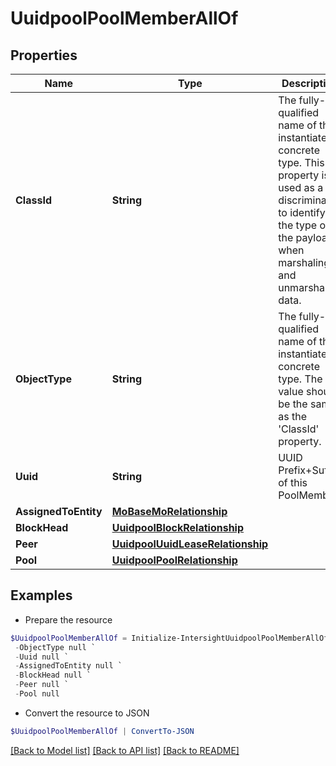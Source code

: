 # UuidpoolPoolMemberAllOf
## Properties

Name | Type | Description | Notes
------------ | ------------- | ------------- | -------------
**ClassId** | **String** | The fully-qualified name of the instantiated, concrete type. This property is used as a discriminator to identify the type of the payload when marshaling and unmarshaling data. | [default to "uuidpool.PoolMember"]
**ObjectType** | **String** | The fully-qualified name of the instantiated, concrete type. The value should be the same as the &#39;ClassId&#39; property. | [default to "uuidpool.PoolMember"]
**Uuid** | **String** | UUID Prefix+Suffix of this PoolMember. | [optional] 
**AssignedToEntity** | [**MoBaseMoRelationship**](MoBaseMoRelationship.md) |  | [optional] 
**BlockHead** | [**UuidpoolBlockRelationship**](UuidpoolBlockRelationship.md) |  | [optional] 
**Peer** | [**UuidpoolUuidLeaseRelationship**](UuidpoolUuidLeaseRelationship.md) |  | [optional] 
**Pool** | [**UuidpoolPoolRelationship**](UuidpoolPoolRelationship.md) |  | [optional] 

## Examples

- Prepare the resource
```powershell
$UuidpoolPoolMemberAllOf = Initialize-IntersightUuidpoolPoolMemberAllOf  -ClassId null `
 -ObjectType null `
 -Uuid null `
 -AssignedToEntity null `
 -BlockHead null `
 -Peer null `
 -Pool null
```

- Convert the resource to JSON
```powershell
$UuidpoolPoolMemberAllOf | ConvertTo-JSON
```

[[Back to Model list]](../README.md#documentation-for-models) [[Back to API list]](../README.md#documentation-for-api-endpoints) [[Back to README]](../README.md)

